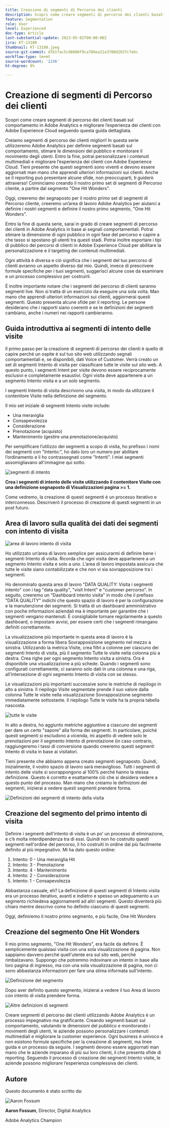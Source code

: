 ```yaml
---
title: Creazione di segmenti di Percorso dei clienti
description: Scopri come creare segmenti di percorso dei clienti basati sul comportamento in Adobe Analytics e migliorare l’esperienza dei clienti con Adobe Experience Cloud seguendo questa guida dettagliata.
feature: Segmentation
role: User
level: Experienced
doc-type: Article
last-substantial-update: 2023-05-02T00:00:00Z
jira: KT-13180
thumbnail: KT-13180.jpeg
source-git-commit: d7b1fac5c98080f9ca786ea21a3700d2937c7ebc
workflow-type: tm+mt
source-wordcount: '1236'
ht-degree: 0%

---
```



# Creazione di segmenti di Percorso dei clienti

Scopri come creare segmenti di percorso dei clienti basati sul comportamento in Adobe Analytics e migliorare l’esperienza dei clienti con Adobe Experience Cloud seguendo questa guida dettagliata.

Creiamo segmenti di percorso dei clienti migliori! In questa serie utilizzeremo Adobe Analytics per definire segmenti basati sul comportamento, stimare le dimensioni del pubblico e monitorare il movimento degli utenti. Entro la fine, potrai personalizzare i contenuti multimediali e migliorare l’esperienza dei clienti con Adobe Experience Cloud. Tieni presente che questi segmenti sono viventi e devono essere aggiornati man mano che apprendi ulteriori informazioni sui clienti. Anche se il reporting può presentare alcune sfide, non preoccuparti, ti guiderò attraverso! Cominciamo creando il nostro primo set di segmenti di Percorso cliente, a partire dal segmento &quot;One Hit Wonders&quot;.

Oggi, creeremo dei segnaposto per il nostro primo set di segmenti di Percorso cliente, creeremo un’area di lavoro Adobe Analytics per aiutarci a definire i nostri segmenti e definire il nostro primo segmento, &quot;One Hit Wonders&quot;.

Entro la fine di questa serie, sarai in grado di creare segmenti di percorso dei clienti in Adobe Analytics in base ai segnali comportamentali. Potrai stimare la dimensione di ogni pubblico in ogni fase del percorso e capire a che tasso si spostano gli utenti tra questi stadi. Potrai inoltre esportare i tipi di pubblico dei percorsi di clienti in Adobe Experience Cloud per abilitare la personalizzazione e il targeting dei contenuti multimediali.

Ogni attività è diversa e ciò significa che i segmenti del tuo percorso di clienti avranno un aspetto diverso dal mio. Quindi, invece di prescrivere formule specifiche per i tuoi segmenti, suggerisci alcune cose da esaminare e un processo complessivo per costruirli.

È inoltre importante notare che i segmenti del percorso di clienti saranno segmenti live. Non si tratta di un esercizio da eseguire una sola volta. Man mano che apprendi ulteriori informazioni sui clienti, aggiornerai questi segmenti. Questo presenta alcune sfide per il reporting. Le persone desiderano che i rapporti siano coerenti e se le definizioni dei segmenti cambiano, anche i numeri nei rapporti cambieranno.

## Guida introduttiva ai segmenti di intento delle visite

Il primo passo per la creazione di segmenti di percorso dei clienti è quello di capire perché un ospite è sul tuo sito web utilizzando segnali comportamentali e, se disponibili, dati Voice of Customer. Verrà creato un set di segmenti Intento di visita per classificare tutte le visite sul sito web. A questo punto, i segmenti Intent per visite devono essere reciprocamente esclusivi e completamente esaustivi. Ogni visita deve appartenere a un segmento Intento visita e a un solo segmento.

I segmenti Intento di visita descrivono una visita, in modo da utilizzare il contenitore Visite nella definizione del segmento.

Il mio set iniziale di segmenti Intento visite include:

* Una meraviglia
* Consapevolezza
* Considerazione
* Prenotazione (acquisto)
* Mantenimento (gestire una prenotazione/acquisto)

Per semplificare l’utilizzo dei segmenti a scopo di visita, ho prefisso i nomi dei segmenti con &quot;Intento:&quot;, ho dato loro un numero per abilitare l’ordinamento e li ho contrassegnati come &quot;Intenti&quot;. I miei segmenti assomigliavano all&#39;immagine qui sotto.

![segmenti di intento](assets/intent-segments.png)

**Crea i segmenti di intento delle visite utilizzando il contenitore Visite con una definizione segnaposto di Visualizzazioni pagina >= 1.**

Come vedremo, la creazione di questi segmenti è un processo iterativo e interconnesso. Descriverò il processo di creazione di questi segmenti in un post futuro.

## Area di lavoro sulla qualità dei dati dei segmenti con intento di visita

![area di lavoro intento di visita](assets/visit-intent-workspace.png)

Ho utilizzato un’area di lavoro semplice per assicurarmi di definire bene i segmenti Intento di visita. Ricorda che ogni visita deve appartenere a un segmento Intento visita e solo a uno. L’area di lavoro impostata assicura che tutte le visite siano contabilizzate e che non vi sia sovrapposizione tra i segmenti.

Ho denominato questa area di lavoro &quot;DATA QUALITY: Visita i segmenti intento&quot; con i tag &quot;data quality&quot;, &quot;visit Intent&quot; e &quot;customer percorso&quot;. In seguito, creeremo un &quot;Dashboard intento visita&quot; in modo che il prefisso &quot;DATA QUALITY&quot; indichi che questo spazio di lavoro è per la configurazione e la manutenzione dei segmenti. Si tratta di un dashboard amministrativo con poche informazioni aziendali ma è importante per garantire che i segmenti vengano mantenuti. È consigliabile tornare regolarmente a questo dashboard, o impostare avvisi, per essere certi che i segmenti rimangano definiti correttamente.

La visualizzazione più importante in questa area di lavoro è la visualizzazione a forma libera Sovrapposizione segmento nel mezzo a sinistra. Utilizzando la metrica Visite, crea filtri a colonne per ciascuno dei segmenti Intento di visita, più il segmento Tutte le visite nella colonna più a destra. Crea righe per ogni segmento Intento visita a sinistra. Ora è disponibile una visualizzazione a più schede. Quando i segmenti sono configurati correttamente, ci saranno solo dati in una colonna e una riga, all’intersezione di ogni segmento Intento di visita con se stesso.

Le visualizzazioni più importanti successive sono le metriche di riepilogo in alto a sinistra. Il riepilogo Visite segmentate prende il suo valore dalla colonna Tutte le visite nella visualizzazione Sovrapposizione segmento immediatamente sottostante. Il riepilogo Tutte le visite ha la propria tabella nascosta.

![tutte le visite](assets/all-visits.png)

In alto a destra, ho aggiunto metriche aggiuntive a ciascuno dei segmenti per dare un certo &quot;sapore&quot; alla forma dei segmenti. In particolare, poiché questi segmenti si escludono a vicenda, mi aspetto di vedere solo le prenotazioni per il segmento Intento di prenotazione (in caso contrario, raggiungeremo i tassi di conversione quando creeremo questi segmenti Intento di visita in base ai visitatori.

Tieni presente che abbiamo appena creato segmenti segnaposto. Quindi, inizialmente, il vostro spazio di lavoro sarà meraviglioso. Tutti i segmenti di intento delle visite si sovrappongono al 100% perché hanno la stessa definizione. Questo è corretto e esattamente ciò che si desidera vedere a questo punto del processo. Man mano che creiamo le definizioni dei segmenti, inizierai a vedere questi segmenti prendere forma.

![Definizioni dei segmenti di intento della visita](assets/visit-intent-segment-defs.png)

## Creazione del segmento del primo intento di visita

Definire i segmenti dell’intento di visita è un po’ un processo di eliminazione, e c’è molta interdipendenza tra di essi. Quindi non ho costruito questi segmenti nell&#39;ordine del percorso, li ho costruiti in ordine dal più facilmente definito al più impegnativo. Mi ha dato questo ordine:

1. Intento: 0 - Una meraviglia Hit
1. Intento: 3 - Prenotazione
1. Intento: 4 - Mantenimento
1. Intento: 2 - Considerazione
1. Intento: 1 - Consapevolezza

Abbastanza casuale, eh? La definizione di questi segmenti di Intento visita era un processo iterativo, avanti e indietro e spesso un adeguamento a un segmento richiedeva aggiornamenti ad altri segmenti. Questo diventerà più chiaro mentre descrivo come ho definito ciascuno di questi segmenti.

Oggi, definiremo il nostro primo segmento, e più facile, One Hit Wonders

## Creazione del segmento One Hit Wonders

Il mio primo segmento, &quot;One Hit Wonders&quot;, era facile da definire. È semplicemente qualsiasi visita con una sola visualizzazione di pagina. Non sappiamo davvero perché quell&#39;utente era sul sito web, perché rimbalzavano. Suppongo che potremmo indovinare un intento in base alla loro pagina di ingresso, ma con una sola visualizzazione di pagina, non ci sono abbastanza informazioni per fare una stima informata sull&#39;intento.

![Definizione del segmento](assets/segment-def.png)

Dopo aver definito questo segmento, inizierai a vedere il tuo Area di lavoro con intento di visita prendere forma.

![Altre definizioni di segmenti](assets/more-segment-defs.png)

Creare segmenti di percorso dei clienti utilizzando Adobe Analytics è un processo impegnativo ma gratificante. Creando segmenti basati sul comportamento, valutando le dimensioni del pubblico e monitorando i movimenti degli utenti, le aziende possono personalizzare i contenuti multimediali e migliorare la customer experience. Ogni business è univoco e non esistono formule specifiche per la creazione di segmenti, ma linee guida e un processo da seguire. I segmenti devono essere aggiornati man mano che le aziende imparano di più sui loro clienti, il che presenta sfide di reporting. Seguendo il processo di creazione dei segmenti Intento visite, le aziende possono migliorare l’esperienza complessiva dei clienti.

## Autore

Questo documento è stato scritto da:

![Aaron Fossum](assets/aaron-headshot.png)

**Aaron Fossum**, Director, Digital Analytics

Adobe Analytics Champion


